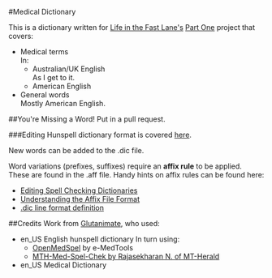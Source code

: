 #Medical Dictionary

This is a dictionary written for [Life in the Fast Lane's](https://lifeinthefastlane.com/) [Part One](http://www.partone.litfl.com) project that covers:
* Medical terms  
In:
    * Australian/UK English  
    As I get to it.
    * American English
* General words  
Mostly American English.

##You're Missing a Word!
Put in a pull request.

###Editing
Hunspell dictionary format is covered [here](https://manpages.ubuntu.com/manpages/trusty/en/man4/hunspell.4.html).

New words can be added to the .dic file.

Word variations (prefixes, suffixes) require an **affix rule** to be applied. These are found in the .aff file. Handy hints on affix rules can be found here:
* [Editing Spell Checking Dictionaries](https://www.chromium.org/developers/how-tos/editing-the-spell-checking-dictionaries)
* [Understanding the Affix File Format](https://www.openoffice.org/lingucomponent/affix.readme)
* [.dic line format definition](https://stackoverflow.com/questions/18852161/dic-line-format-definition/40294335#40294335)


##Credits
Work from [Glutanimate](https://github.com/Glutanimate), who used:
* en_US English hunspell dictionary 
In turn using:  
    * [OpenMedSpel](http://www.e-medtools.com/openmedspel.html) by e-MedTools
    * [MTH-Med-Spel-Chek by Rajasekharan N. of MT-Herald](http://mtherald.com/free-medical-spell-checker-for-microsoft-word-custom-dictionary/)
* en_US Medical Dictionary